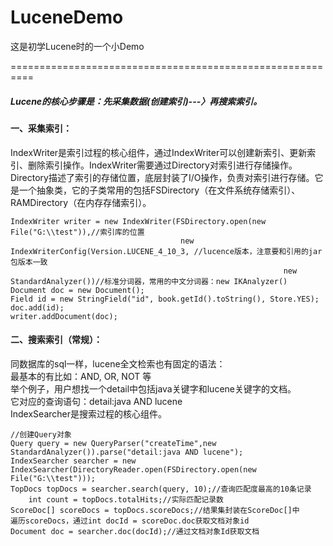 # LuceneDemo
这是初学Lucene时的一个小Demo

==========================================================
<h5>Lucene的核心步骤是：先采集数据(创建索引)---〉再搜索索引。</h5>

<h4>一、采集索引：</h4>
    IndexWriter是索引过程的核心组件，通过IndexWriter可以创建新索引、更新索引、删除索引操作。IndexWriter需要通过Directory对索引进行存储操作。
    Directory描述了索引的存储位置，底层封装了I/O操作，负责对索引进行存储。它是一个抽象类，它的子类常用的包括FSDirectory（在文件系统存储索引）、
    RAMDirectory（在内存存储索引）。
    
    
    IndexWriter writer = new IndexWriter(FSDirectory.open(new File("G:\\test")),//索引库的位置
                                          new IndexWriterConfig(Version.LUCENE_4_10_3, //lucence版本，注意要和引用的jar包版本一致
                                                                 new StandardAnalyzer())//标准分词器，常用的中文分词器：new IKAnalyzer()
    Document doc = new Document();
    Field id = new StringField("id", book.getId().toString(), Store.YES);
    doc.add(id);
    writer.addDocument(doc);
<h4>二、搜索索引（常规）：</h4>
    同数据库的sql一样，lucene全文检索也有固定的语法：<br/>
    最基本的有比如：AND, OR, NOT 等<br/>
    举个例子，用户想找一个detail中包括java关键字和lucene关键字的文档。<br/>
    它对应的查询语句：detail:java AND lucene<br/>
    IndexSearcher是搜索过程的核心组件。
    
    //创建Query对象
    Query query = new QueryParser("createTime",new StandardAnalyzer()).parse("detail:java AND lucene");
    IndexSearcher searcher = new IndexSearcher(DirectoryReader.open(FSDirectory.open(new File("G:\\test")));
    TopDocs topDocs = searcher.search(query, 10);//查询匹配度最高的10条记录
		int count = topDocs.totalHits;//实际匹配记录数
    ScoreDoc[] scoreDocs = topDocs.scoreDocs;//结果集封装在ScoreDoc[]中
    遍历scoreDocs，通过int docId = scoreDoc.doc获取文档对象id
    Document doc = searcher.doc(docId);//通过文档对象Id获取文档
